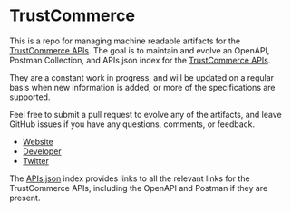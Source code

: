 # TrustCommerce This is a repo for managing machine readable artifacts for the [TrustCommerce  APIs](http://www.trustcommerce.com/). The goal is to maintain and evolve an OpenAPI, Postman Collection, and APIs.json index for the [TrustCommerce  APIs](http://www.trustcommerce.com/).They are a constant work in progress, and will be updated on a regular basis when new information is added, or more of the specifications are supported.Feel free to submit a pull request to evolve any of the artifacts, and leave GitHub issues if you have any questions, comments, or feedback.- [Website](http://www.trustcommerce.com/)- [Developer](http://www.trustcommerce.com/)- [Twitter](https://twitter.com/trustcommerce)The [APIs.json](https://github.com/api-evangelist/trustcommerce-/blob/master/apis.json) index provides links to all the relevant links for the TrustCommerce  APIs, including the OpenAPI and Postman if they are present.